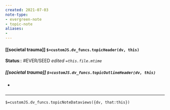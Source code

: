 ```yaml
---
created: 2021-07-03
note-type: 
- evergreen-note
- topic-note
aliases:
- 
---
```

 
#### [[societal trauma]] `$=customJS.dv_funcs.topicHeader(dv, this)`




**Status**::  #EVER/SEED
*edited `=this.file.mtime`*

##### [[societal trauma]] `$=customJS.dv_funcs.topicOutlineHeader(dv, this)`

- 


### <hr class="dataviews"/>
`$=customJS.dv_funcs.topicNoteDataviews({dv, that:this})`